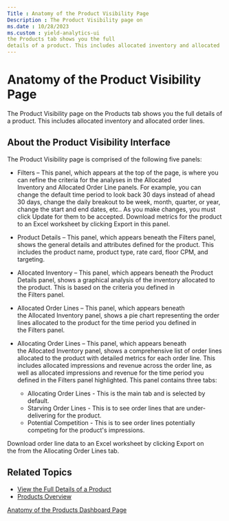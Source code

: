 ```yaml
---
Title : Anatomy of the Product Visibility Page
Description : The Product Visibility page on
ms.date : 10/28/2023
ms.custom : yield-analytics-ui
the Products tab shows you the full
details of a product. This includes allocated inventory and allocated
---
```



# Anatomy of the Product Visibility Page



The Product Visibility page on
the Products tab shows you the full
details of a product. This includes allocated inventory and allocated
order lines.


## About the Product Visibility Interface

The Product Visibility page is comprised of the following five panels:

- Filters – This panel, which appears at the top of the page, is where
  you can refine the criteria for the analyses in the Allocated
  Inventory and Allocated Order Line panels. For example, you can change
  the default time period to look back 30 days instead of ahead 30 days,
  change the daily breakout to be week, month, quarter, or year, change
  the start and end dates, etc.. As you make changes, you must
  click Update for them to be
  accepted. Download metrics for the product to an Excel worksheet by
  clicking Export in this panel.  
    
- Product Details – This panel, which appears beneath the Filters panel,
  shows the general details and attributes defined for the product. This
  includes the product name, product type, rate card, floor CPM, and
  targeting.  
    
- Allocated Inventory – This panel, which appears beneath the Product
  Details panel, shows a graphical analysis of the inventory allocated
  to the product. This is based on the criteria you defined in
  the Filters panel.   
    
- Allocated Order Lines – This panel, which appears beneath
  the Allocated Inventory panel, shows a pie chart representing the
  order lines allocated to the product for the time period you defined
  in the Filters panel.  
    
- Allocating Order Lines – This panel, which appears beneath
  the Allocated Inventory panel, shows a comprehensive list of order
  lines allocated to the product with detailed metrics for each order
  line. This includes allocated impressions and revenue across the order
  line, as well as allocated impressions and revenue for the time period
  you defined in the Filters panel highlighted. This panel contains
  three tabs: 
  - Allocating Order Lines - This is the main tab and is selected by
    default.
  - Starving Order Lines - This is to see order lines that are
    under-delivering for the product.
  - Potential Competition - This is to see order lines potentially
    competing for the product's impressions.

Download order line data to an Excel worksheet by
clicking Export on the from
the Allocating Order Lines tab.




## Related Topics




- <a href="view-the-full-details-of-a-product.md" class="xref">View the
  Full Details of a Product</a>
- <a href="products-overview.md" class="xref">Products Overview</a>  
    






<a href="anatomy-of-the-products-dashboard-page.md"
class="link">Anatomy of the Products Dashboard Page</a>






